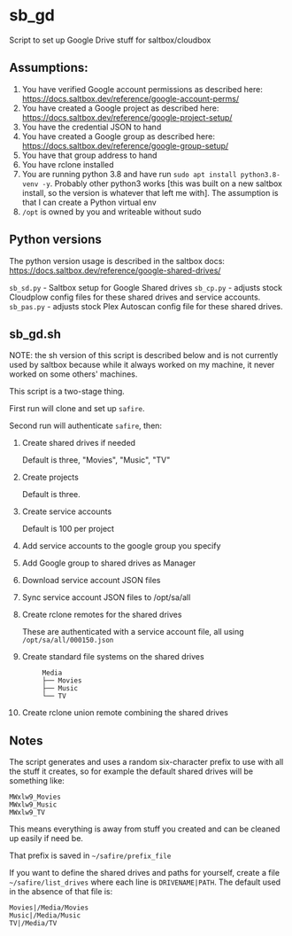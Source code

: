 # sb_gd
Script to set up Google Drive stuff for saltbox/cloudbox

## Assumptions:
 1. You have verified Google account permissions as described here: https://docs.saltbox.dev/reference/google-account-perms/
 1. You have created a Google project as described here: https://docs.saltbox.dev/reference/google-project-setup/
 1. You have the credential JSON to hand
 1. You have created a Google group as described here: https://docs.saltbox.dev/reference/google-group-setup/
 1. You have that group address to hand
 1. You have rclone installed
 1. You are running python 3.8 and have run `sudo apt install python3.8-venv -y`.
    Probably other python3 works [this was built on a new saltbox install, so the version is whatever that left me with].  The assumption is that I can create a Python virtual env
 1. `/opt` is owned by you and writeable without sudo

## Python versions
The python version usage is described in the saltbox docs: https://docs.saltbox.dev/reference/google-shared-drives/

`sb_sd.py` - Saltbox setup for Google Shared drives
`sb_cp.py` - adjusts stock Cloudplow config files for these shared drives and service accounts.
`sb_pas.py` - adjusts stock Plex Autoscan config file for these shared drives.

## sb_gd.sh

NOTE: the sh version of this script is described below and is not currently used by saltbox because while it always worked on my machine, it never worked on some others' machines.

This script is a two-stage thing.

First run will clone and set up `safire`.

Second run will authenticate `safire`, then:

  1. Create shared drives if needed
  
     Default is three, "Movies", "Music", "TV"

  1. Create projects
  
     Default is three.
     
  1. Create service accounts

     Default is 100 per project
     
  1. Add service accounts to the google group you specify

  1. Add Google group to shared drives as Manager

  1. Download service account JSON files

  1. Sync service account JSON files to /opt/sa/all

  1. Create rclone remotes for the shared drives
  
     These are authenticated with a service account file, all using `/opt/sa/all/000150.json`

  1. Create standard file systems on the shared drives

     ```
          Media
          ├── Movies
          ├── Music
          └── TV
     ```

  1. Create rclone union remote combining the shared drives
  
## Notes

The script generates and uses a random six-character prefix to use with all the stuff it creates, so for example the default shared drives will be something like:
```
MWxlw9_Movies
MWxlw9_Music
MWxlw9_TV
```
This means everything is away from stuff you created and can be cleaned up easily if need be.

That prefix is saved in `~/safire/prefix_file`

If you want to define the shared drives and paths for yourself, create a file `~/safire/list_drives` where each line is `DRIVENAME|PATH`.  The default used in the absence of that file is:
```
Movies|/Media/Movies
Music|/Media/Music
TV|/Media/TV
```
